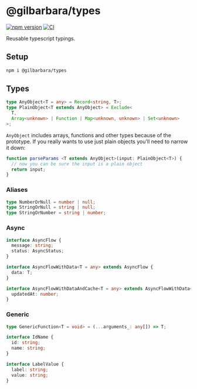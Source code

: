 # @gilbarbara/types

[![npm version](https://badge.fury.io/js/%40gilbarbara%2Ftypes.svg)](https://badge.fury.io/js/%40gilbarbara%2Ftypes) [![CI](https://github.com/gilbarbara/types/actions/workflows/main.yml/badge.svg)](https://github.com/gilbarbara/types/actions/workflows/main.yml)

Reusable typescript typings.

## Setup

```sh
npm i @gilbarbara/types
```

## Types

```typescript
type AnyObject<T = any> = Record<string, T>;
type PlainObject<T extends AnyObject> = Exclude<
  T,
  Array<unknown> | Function | Map<unknown, unknown> | Set<unknown>
>;
```

`AnyObject` includes arrays, functions and other types because of the prototype. If you really wants to use just plain objects you'll need to narrow it down:

```typescript
function parseParams <T extends AnyObject>(input: PlainObject<T>) {
  // now you can be sure the input is a plain object
  return input;
}
```

### Aliases

```typescript
type NumberOrNull = number | null;
type StringOrNull = string | null;
type StringOrNumber = string | number;
```

### Async

```typescript
interface AsyncFlow {
  message: string;
  status: AsyncStatus;
}

interface AsyncFlowWithData<T = any> extends AsyncFlow {
  data: T;
}

interface AsyncFlowWithDataAndCache<T = any> extends AsyncFlowWithData<T> {
  updatedAt: number;
}
```

### Generic

```typescript
type GenericFunction<T = void> = (...arguments_: any[]) => T;

interface IdName {
  id: string;
  name: string;
}

interface LabelValue {
  label: string;
  value: string;
}

```
